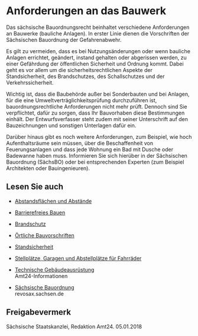 # Anforderungen an das Bauwerk

Das sächsische Bauordnungsrecht beinhaltet verschiedene Anforderungen an Bauwerke (bauliche Anlagen). In erster Linie dienen die Vorschriften der Sächsischen Bauordnung der Gefahrenabwehr.

Es gilt zu vermeiden, dass es bei Nutzungsänderungen oder wenn bauliche Anlagen errichtet, geändert, instand gehalten oder abgerissen werden, zu einer Gefährdung der öffentlichen Sicherheit und Ordnung kommt. Dabei geht es vor allem um die sicherheitsrechtlichen Aspekte der Standsicherheit, des Brandschutzes, des Schallschutzes und der Verkehrssicherheit.

Wichtig ist, dass die Baubehörde außer bei Sonderbauten und bei Anlagen, für die eine Umweltverträglichkeitsprüfung durchzuführen ist, bauordnungsrechtliche Anforderungen nicht mehr prüft. Dennoch sind Sie verpflichtet, dafür zu sorgen, dass Ihr Bauvorhaben diese Bestimmungen einhält. Der Entwurfsverfasser steht zudem mit seiner Unterschrift auf den Bauzeichnungen und sonstigen Unterlagen dafür ein.

Darüber hinaus gibt es noch weitere Anforderungen, zum Beispiel, wie hoch Aufenthaltsräume sein müssen, über die Beschaffenheit von Feuerungsanlagen und dass jede Wohnung ein Bad mit Dusche oder Badewanne haben muss. Informieren Sie sich hierüber in der Sächsischen Bauordnung (SächsBO) oder bei entsprechenden Experten (zum Beispiel Architekten oder Bauingenieuren).

## Lesen Sie auch

* [Abstandsflächen und Abstände](https://amt24dev.sachsen.de/zufi/lebenslagen/5000581)
* [Barrierefreies Bauen](https://amt24dev.sachsen.de/zufi/lebenslagen/5000327)
* [Brandschutz](https://amt24dev.sachsen.de/zufi/lebenslagen/5000562)

* [Örtliche Bauvorschriften](https://amt24dev.sachsen.de/zufi/lebenslagen/5000734)
* [Standsicherheit](https://amt24dev.sachsen.de/zufi/lebenslagen/5000165)
* [Stellplätze, Garagen und Abstellplätze für Fahrräder](https://amt24dev.sachsen.de/zufi/lebenslagen/5000152)
* [Technische Gebäudeausrüstung](https://amt24dev.sachsen.de/zufi/lebenslagen/5000708)  
  Amt24-Informationen
* [Sächsische Bauordnung](https://revosax.sachsen.de/vorschrift/1779-SaechsBO)  
  revosax.sachsen.de

## Freigabevermerk

Sächsische Staatskanzlei, Redaktion Amt24. 05.01.2018
